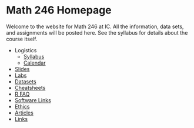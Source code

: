 # Math 246 Homepage

Welcome to the website for Math 246 at IC. All the information, data sets, and assignments will be posted here. See the syllabus for details about the course itself.

- Logistics
  - [Syllabus](./logistics/syllabus.md)
  - [Calendar](./logistics/calendar.md)
- [Slides](./slides/)
- [Labs](./labs.md)
- [Datasets](./data/)
- [Cheatsheets](./cheatsheets.md)
- [R FAQ](./faq.md)
- [Software Links](./software.md)
- [Ethics](./ethics.md)
- [Articles](./articles.md)
- [Links](./links.md)
